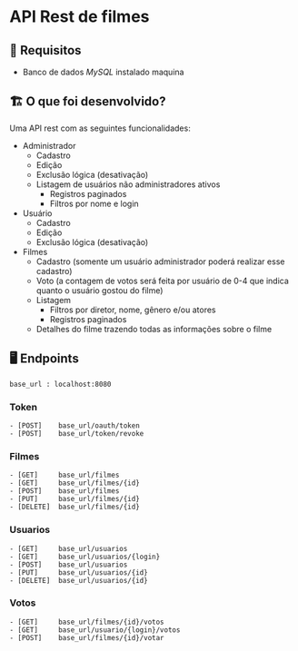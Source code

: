# API Rest de filmes

## 🚨 Requisitos

- Banco de dados _MySQL_ instalado maquina

## 🏗 O que foi desenvolvido?

Uma API rest com as seguintes funcionalidades:

- Administrador
  - Cadastro
  - Edição
  - Exclusão lógica (desativação)
  - Listagem de usuários não administradores ativos
    - Registros paginados
    - Filtros por nome e login
- Usuário
  - Cadastro
  - Edição
  - Exclusão lógica (desativação)
- Filmes
  - Cadastro (somente um usuário administrador poderá realizar esse cadastro)
  - Voto (a contagem de votos será feita por usuário de 0-4 que indica quanto o usuário gostou do filme)
  - Listagem
    - Filtros por diretor, nome, gênero e/ou atores
    - Registros paginados
  - Detalhes do filme trazendo todas as informações sobre o filme

## 🖥 Endpoints

    base_url : localhost:8080

### Token

    - [POST]    base_url/oauth/token
    - [POST]    base_url/token/revoke

### Filmes

    - [GET]     base_url/filmes
    - [GET]     base_url/filmes/{id}
    - [POST]    base_url/filmes
    - [PUT]     base_url/filmes/{id}
    - [DELETE]  base_url/filmes/{id}

### Usuarios

    - [GET]     base_url/usuarios
    - [GET]     base_url/usuarios/{login}
    - [POST]    base_url/usuarios
    - [PUT]     base_url/usuarios/{id}
    - [DELETE]  base_url/usuarios/{id}

### Votos

    - [GET]     base_url/filmes/{id}/votos
    - [GET]     base_url/usuario/{login}/votos
    - [POST]    base_url/filmes/{id}/votar
